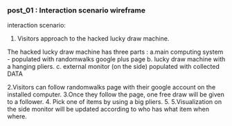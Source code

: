 ### post_01 : Interaction scenario wireframe

interaction scenario:
1. Visitors approach to the hacked lucky draw machine.

  The hacked lucky draw machine has three parts :
    a.main computing system - populated with randomwalks google plus page
    b. lucky draw machine with a hanging pliers.
    c. external monitor (on the side) populated with collected DATA 

2.Visitors can follow randomwalks page with their google account on the installed computer.
3.Once they follow the page, one free draw will be given to a follower.
4. Pick one of items by using a big pliers.
5. 5.Visualization on the side monitor will be updated according to who has what item when where.


